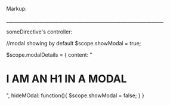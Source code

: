 Markup:

<utp-some-directive>

<utp-modal info="modalDetails" ng-if="showModal"></utp-modal>

</utp-some-directive>
__________________________________________________________________

someDirective's controller:

//modal showing by default
$scope.showModal = true;

$scope.modalDetails = {
	content: "<h1>I AM AN H1 IN A MODAL</h1>",
	hideMOdal: function(){
		$scope.showModal = false;
	}
}